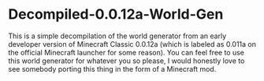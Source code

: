 # Decompiled-0.0.12a-World-Gen
This is a simple decompilation of the world generator from an early developer version of Minecraft Classic 0.0.12a (which is labeled as 0.011a on the official Minecraft launcher for some reason). You can feel free to use this world generator for whatever you so please, I would honestly love to see somebody porting this thing in the form of a Minecraft mod.
